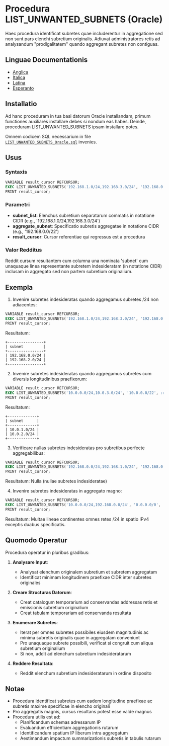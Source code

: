 # Procedura LIST_UNWANTED_SUBNETS (Oracle)

Haec procedura identificat subretes quae includerentur in aggregatione sed non sunt pars elenchi subretium originalis. Adiuvat administratores retis ad analysandum "prodigalitatem" quando aggregant subretes non contiguas.

## Linguae Documentationis

- [Anglica](./LIST_UNWANTED_SUBNETS_Oracle.en.md)
- [Italica](./LIST_UNWANTED_SUBNETS_Oracle.it.md)
- [Latina](./LIST_UNWANTED_SUBNETS_Oracle.la.md)
- [Esperanto](./LIST_UNWANTED_SUBNETS_Oracle.eo.md)

## Installatio

Ad hanc proceduram in tua basi datorum Oracle installandam, primum functiones auxiliares installare debes si nondum eas habes. Deinde, proceduram LIST_UNWANTED_SUBNETS ipsam installare potes.

Omnem codicem SQL necessarium in file [`LIST_UNWANTED_SUBNETS_Oracle.sql`](./sql/LIST_UNWANTED_SUBNETS_Oracle.sql) invenies.

## Usus

### Syntaxis

```sql
VARIABLE result_cursor REFCURSOR;
EXEC LIST_UNWANTED_SUBNETS('192.168.1.0/24,192.168.3.0/24', '192.168.0.0/22', :result_cursor);
PRINT result_cursor;
```

### Parametri

- **subnet_list**: Elenchus subretium separatarum commatis in notatione CIDR (e.g., '192.168.1.0/24,192.168.3.0/24')
- **aggregate_subnet**: Specificatio subretis aggregatae in notatione CIDR (e.g., '192.168.0.0/22')
- **result_cursor**: Cursor referentiae qui regressus est a procedura

### Valor Redditus

Reddit cursum resultantem cum columna una nominata 'subnet' cum unaquaque linea representante subretem indesideratam (in notatione CIDR) inclusam in aggregato sed non partem subretium originalium.

## Exempla

1. Invenire subretes indesideratas quando aggregamus subretes /24 non adiacentes:
```sql
VARIABLE result_cursor REFCURSOR;
EXEC LIST_UNWANTED_SUBNETS('192.168.1.0/24,192.168.3.0/24', '192.168.0.0/22', :result_cursor);
PRINT result_cursor;
```
Resultatum:
```
+----------------+
| subnet         |
+----------------+
| 192.168.0.0/24 |
| 192.168.2.0/24 |
+----------------+
```

2. Invenire subretes indesideratas quando aggregamus subretes cum diversis longitudinibus praefixorum:
```sql
VARIABLE result_cursor REFCURSOR;
EXEC LIST_UNWANTED_SUBNETS('10.0.0.0/24,10.0.3.0/24', '10.0.0.0/22', :result_cursor);
PRINT result_cursor;
```
Resultatum:
```
+-------------+
| subnet      |
+-------------+
| 10.0.1.0/24 |
| 10.0.2.0/24 |
+-------------+
```

3. Verificare nullas subretes indesideratas pro subretibus perfecte aggregabilibus:
```sql
VARIABLE result_cursor REFCURSOR;
EXEC LIST_UNWANTED_SUBNETS('192.168.0.0/24,192.168.1.0/24', '192.168.0.0/23', :result_cursor);
PRINT result_cursor;
```
Resultatum: Nulla (nullae subretes indesideratae)

4. Invenire subretes indesideratas in aggregato magno:
```sql
VARIABLE result_cursor REFCURSOR;
EXEC LIST_UNWANTED_SUBNETS('10.0.0.0/24,192.168.0.0/24', '0.0.0.0/0', :result_cursor);
PRINT result_cursor;
```
Resultatum: Multae lineae continentes omnes retes /24 in spatio IPv4 exceptis duabus specificatis.

## Quomodo Operatur

Procedura operatur in pluribus gradibus:

1. **Analysare Input**: 
   - Analysat elenchum originalem subretium et subretem aggregatam
   - Identificat minimam longitudinem praefixae CIDR inter subretes originales

2. **Creare Structuras Datorum**:
   - Creat catalogum temporarium ad conservandas addressas retis et emissionis subretium originalium
   - Creat tabulam temporariam ad conservanda resultata

3. **Enumerare Subretes**:
   - Iterat per omnes subretes possibiles eiusdem magnitudinis ac minima subretis originalis quae in aggregatam conveniunt
   - Pro unaquaque subrete possibili, verificat si congruit cum aliqua subretium originalium
   - Si non, addit ad elenchum subretium indesideratarum

4. **Reddere Resultata**:
   - Reddit elenchum subretium indesideratarum in ordine disposito

## Notae

- Procedura identificat subretes cum eadem longitudine praefixae ac subretis maxime specificae in elencho originali
- Pro aggregatis magnis, cursus resultans potest esse valde magnus
- Procedura utilis est ad:
  - Planificandum schemas adressarum IP
  - Evaluandum efficientiam aggregationis rutarum
  - Identificandum spatium IP liberum intra aggregatum
  - Aestimandum impactum summarizationis subretis in tabulis rutarum
